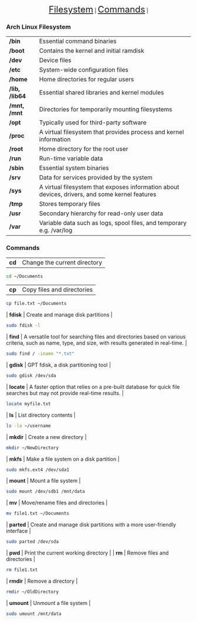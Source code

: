 <p align="center">
    <a href="#arch-linux-filesystem" style="font-size: 24px;">Filesystem</a> |
    <a href="#common-commands" style="font-size: 24px;">Commands</a> |
</p>

### Arch Linux Filesystem
|     |     |
| --- | --- |
| **/bin** | Essential command binaries |
| **/boot** | Contains the kernel and initial ramdisk |
| **/dev** | Device files |
| **/etc** | System-wide configuration files |
| **/home** | Home directories for regular users |
| **/lib, /lib64** | Essential shared libraries and kernel modules |
| **/mnt, /mnt** | Directories for temporarily mounting filesystems |
| **/opt** | Typically used for third-party software |
| **/proc** | A virtual filesystem that provides process and kernel information |
| **/root** | Home directory for the root user |
| **/run** | Run-time variable data |
| **/sbin** | Essential system binaries |
| **/srv** | Data for services provided by the system |
| **/sys** | A virtual filesystem that exposes information about devices, drivers, and some kernel features |
| **/tmp** | Stores temporary files |
| **/usr** | Secondary hierarchy for read-only user data |
| **/var** | Variable data such as logs, spool files, and temporary e.g. /var/log |

### Commands

|     |     |
| --- | --- |
| **cd** | Change the current directory |
```bash
cd ~/Documents
```
|     |     |
| --- | --- |
| **cp** | Copy files and directories |
```bash
cp file.txt ~/Documents
```
| **fdisk** | Create and manage disk partitions |
```bash
sudo fdisk -l
```
| **find** | A versatile tool for searching files and directories based on various criteria, such as name, type, and size, with results generated in real-time. |
```bash
sudo find / -iname "*.txt"
```
| **gdisk** | GPT fdisk, a disk partitioning tool |
```bash
sudo gdisk /dev/sda
```
| **locate** | A faster option that relies on a pre-built database for quick file searches but may not provide real-time results. |
```bash
locate myfile.txt
```
| **ls** | List directory contents |
```bash
ls -la ~/username
```
| **mkdir** | Create a new directory |
```bash
mkdir ~/NewDirectory
```
| **mkfs** | Make a file system on a disk partition |
```bash
sudo mkfs.ext4 /dev/sda1
```
| **mount** | Mount a file system |
```bash
sudo mount /dev/sdb1 /mnt/data
```
| **mv** | Move/rename files and directories |
```bash
mv file1.txt ~/Documents
```
| **parted** | Create and manage disk partitions with a more user-friendly interface |
```bash
sudo parted /dev/sda
```
| **pwd** | Print the current working directory |
| **rm** | Remove files and directories |
```bash
rm file1.txt
```
| **rmdir** | Remove a directory |
```bash
rmdir ~/OldDirectory
```
| **umount** | Unmount a file system |
```bash
sudo umount /mnt/data
```